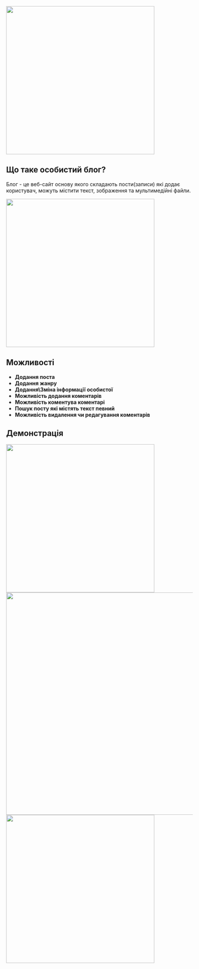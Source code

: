 <img src="https://www.aup.com.ua/wp-content/uploads/2019/06/blog-e1505840253663.jpg" width="400">

## Що таке особистий блог?

Блог - це веб-сайт основу якого складають пости(записи) які додає користувач, можуть містити текст, зображення та мультимедійні файли.

<img src="../blog/public/readme/Screenshot_1.jpg" width="400">

## Можливості


- **Додання поста**
- **Додання жанру**
- **Додання\Зміна інформації особистої**
- **Можливість додання коментарів**
- **Можливість коментува коментарі**
- **Пошук посту які містять текст певний**
- **Можливість видалення чи редагування коментарів**

## Демонстрація

<img src="../blog/public/readme/Screenshot_1.jpg" width="400">
<img src="../blog/public/readme/Screenshot_2.jpg" height="600">
<img src="../blog/public/readme/Screenshot_3.jpg" width="400">
